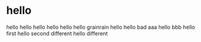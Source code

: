 # hello 
hello
hello
hello
hello
hello
hello
grainrain
hello
hello
bad
aaa
hello
bbb
hello
first 
hello
second 
different
hello
different
